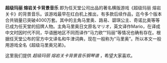 

**超级玛丽 熔岩关卡背景音乐** 即为任天堂公司出品的著名横版游戏《超级玛丽
熔岩关卡》的背景音乐。该游戏最早在红白机上推出，有多款后续作品，迄今多个版本合共销量已突破4000万套。其中的主角马里奥、路易、碧琪公主、奇诺比奥等等已成为任天堂的招牌人物。主角马里奥日文原名マリオ，英文译作Mario，在译成中文时因时代不同，华语圈地区不同而译作“马力欧”“玛丽”等情况也确有存在。根据任天堂公布的官方中文译名和牛津词典，现在一般称为“马里奥”。所以本文一般用游戏全名《超级马里奥兄弟》。

  
这里我们提供 _超级玛丽 熔岩关卡背景音乐钢琴谱_ ，希望大家喜欢。

